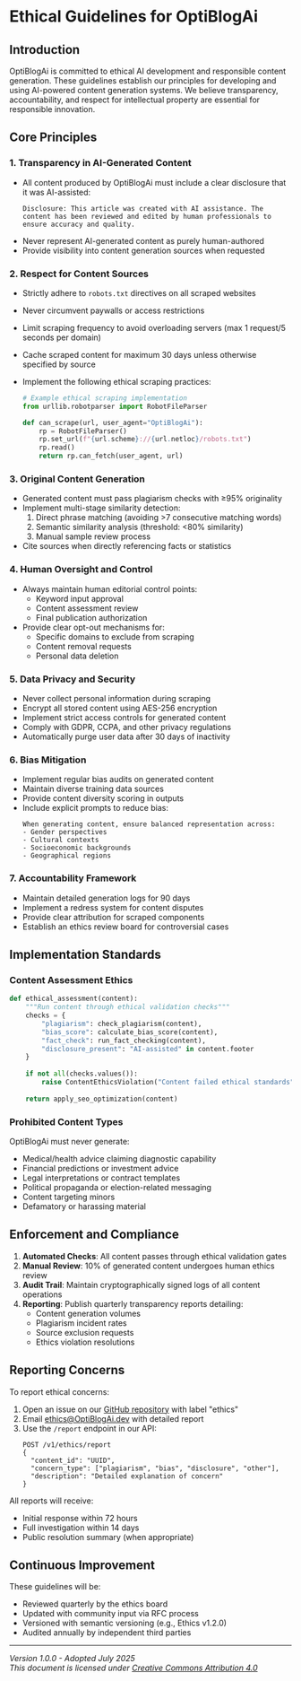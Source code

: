 # Ethical Guidelines for OptiBlogAi

## Introduction

OptiBlogAi is committed to ethical AI development and responsible content generation. These guidelines establish our principles for developing and using AI-powered content generation systems. We believe transparency, accountability, and respect for intellectual property are essential for responsible innovation.

## Core Principles

### 1. Transparency in AI-Generated Content
- All content produced by OptiBlogAi must include a clear disclosure that it was AI-assisted:
  ```
  Disclosure: This article was created with AI assistance. The content has been reviewed and edited by human professionals to ensure accuracy and quality.
  ```
- Never represent AI-generated content as purely human-authored
- Provide visibility into content generation sources when requested

### 2. Respect for Content Sources
- Strictly adhere to `robots.txt` directives on all scraped websites
- Never circumvent paywalls or access restrictions
- Limit scraping frequency to avoid overloading servers (max 1 request/5 seconds per domain)
- Cache scraped content for maximum 30 days unless otherwise specified by source
- Implement the following ethical scraping practices:

  ```python
  # Example ethical scraping implementation
  from urllib.robotparser import RobotFileParser
  
  def can_scrape(url, user_agent="OptiBlogAi"):
      rp = RobotFileParser()
      rp.set_url(f"{url.scheme}://{url.netloc}/robots.txt")
      rp.read()
      return rp.can_fetch(user_agent, url)
  ```

### 3. Original Content Generation
- Generated content must pass plagiarism checks with ≥95% originality
- Implement multi-stage similarity detection:
  1. Direct phrase matching (avoiding >7 consecutive matching words)
  2. Semantic similarity analysis (threshold: <80% similarity)
  3. Manual sample review process
- Cite sources when directly referencing facts or statistics

### 4. Human Oversight and Control
- Always maintain human editorial control points:
  - Keyword input approval
  - Content assessment review
  - Final publication authorization
- Provide clear opt-out mechanisms for:
  - Specific domains to exclude from scraping
  - Content removal requests
  - Personal data deletion

### 5. Data Privacy and Security
- Never collect personal information during scraping
- Encrypt all stored content using AES-256 encryption
- Implement strict access controls for generated content
- Comply with GDPR, CCPA, and other privacy regulations
- Automatically purge user data after 30 days of inactivity

### 6. Bias Mitigation
- Implement regular bias audits on generated content
- Maintain diverse training data sources
- Provide content diversity scoring in outputs
- Include explicit prompts to reduce bias:
  ```
  When generating content, ensure balanced representation across:
  - Gender perspectives
  - Cultural contexts
  - Socioeconomic backgrounds
  - Geographical regions
  ```

### 7. Accountability Framework
- Maintain detailed generation logs for 90 days
- Implement a redress system for content disputes
- Provide clear attribution for scraped components
- Establish an ethics review board for controversial cases

## Implementation Standards

### Content Assessment Ethics
```python
def ethical_assessment(content):
    """Run content through ethical validation checks"""
    checks = {
        "plagiarism": check_plagiarism(content),
        "bias_score": calculate_bias_score(content),
        "fact_check": run_fact_checking(content),
        "disclosure_present": "AI-assisted" in content.footer
    }
    
    if not all(checks.values()):
        raise ContentEthicsViolation("Content failed ethical standards")
    
    return apply_seo_optimization(content)
```

### Prohibited Content Types
OptiBlogAi must never generate:
- Medical/health advice claiming diagnostic capability
- Financial predictions or investment advice
- Legal interpretations or contract templates
- Political propaganda or election-related messaging
- Content targeting minors
- Defamatory or harassing material

## Enforcement and Compliance

1. **Automated Checks**: All content passes through ethical validation gates
2. **Manual Review**: 10% of generated content undergoes human ethics review
3. **Audit Trail**: Maintain cryptographically signed logs of all content operations
4. **Reporting**: Publish quarterly transparency reports detailing:
   - Content generation volumes
   - Plagiarism incident rates
   - Source exclusion requests
   - Ethics violation resolutions

## Reporting Concerns

To report ethical concerns:
1. Open an issue on our [GitHub repository](https://github.com/OptiBlogAi/Blog-AI/issues) with label "ethics"
2. Email ethics@OptiBlogAi.dev with detailed report
3. Use the `/report` endpoint in our API:
   ```
   POST /v1/ethics/report
   {
     "content_id": "UUID",
     "concern_type": ["plagiarism", "bias", "disclosure", "other"],
     "description": "Detailed explanation of concern"
   }
   ```

All reports will receive:
- Initial response within 72 hours
- Full investigation within 14 days
- Public resolution summary (when appropriate)

## Continuous Improvement

These guidelines will be:
- Reviewed quarterly by the ethics board
- Updated with community input via RFC process
- Versioned with semantic versioning (e.g., Ethics v1.2.0)
- Audited annually by independent third parties

---
*Version 1.0.0 - Adopted July 2025*  
*This document is licensed under [Creative Commons Attribution 4.0](https://creativecommons.org/licenses/by/4.0/)*